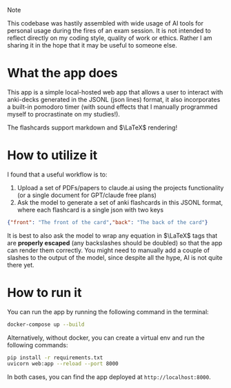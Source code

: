 > [!NOTE]
> This codebase was hastily assembled with wide usage of AI tools for personal usage 
> during the fires of an exam session. It is not intended to reflect directly on 
> my coding style, quality of work or ethics. Rather I am sharing it in the hope
> that it may be useful to someone else.

# What the app does

This app is a simple local-hosted web app that allows a user to interact with anki-decks
generated in the JSONL (json lines) format, it also incorporates a built-in pomodoro timer
(with sound effects that I manually programmed myself to procrastinate on my studies!).

The flashcards support markdown and $\LaTeX$ rendering!

# How to utilize it

I found that a useful workflow is to:

1. Upload a set of PDFs/papers to claude.ai using the projects functionality (or a single document for GPT/claude free plans)
2. Ask the model to generate a set of anki flashcards in this JSONL format, where each flashcard is a single json with two keys

```json
{"front": "The front of the card","back": "The back of the card"}
```

It is best to also ask the model to wrap any equation in $\LaTeX$ tags that are **properly escaped** (any backslashes should be doubled) so that the app can render them correctly. You might need to manually add a couple of slashes to the output of the model, since despite all the hype, AI is not quite there yet.

# How to run it

You can run the app by running the following command in the terminal:

```bash
docker-compose up --build
```

Alternatively, without docker, you can create a virtual env and run the following commands:

```bash
pip install -r requirements.txt
uvicorn web:app --reload --port 8000
```

In both cases, you can find the app deployed at `http://localhost:8000`.
